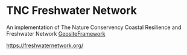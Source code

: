 TNC Freshwater Network
=====================

An implementation of The Nature Conservency Coastal Resilience and Freshwater Network [GeositeFramework](https://github.com/CoastalResilienceNetwork/GeositeFramework)


https://freshwaternetwork.org/
